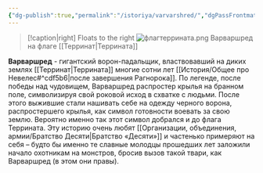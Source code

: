 ```yaml
---
{"dg-publish":true,"permalink":"/istoriya/varvarshred/","dgPassFrontmatter":true}
---
```


> [!caption|right] Floats to the right
> ![флагтеррината.png](/img/user/%D0%98%D0%B7%D0%BE%D0%B1%D1%80%D0%B0%D0%B6%D0%B5%D0%BD%D0%B8%D1%8F/%D1%84%D0%BB%D0%B0%D0%B3%D1%82%D0%B5%D1%80%D1%80%D0%B8%D0%BD%D0%B0%D1%82%D0%B0.png)
> Варваршред на флаге [[Терринат\|Террината]]

**Варваршред** - гигантский ворон-падальщик, властвовавший на диких землях [[Терринат\|Террината]] многие сотни лет [[История/Общее про Невелес#^cdf5b6\|после завершения Рагнорока]]. 
По легенде, после победы над чудовищем, Варваршред распростер крылья на бранном поле, символизируя свой роковой исход в схватке с людьми. После этого выжившие стали нашивать себе на одежду черного ворона, распростершего крылья, как символ готовности воевать за свою землю. Вероятно именно так этот символ добрался  и до флага Террината.
Эту историю очень любят [[Организации, объединения, армии/Братство Десяти\|Братство «Десяти»]] и частенько примеряют на себя – будто бы именно те славные молодцы прошедших лет заложили начало охотникам на монстров, бросив вызов такой твари, как Варваршред (в этом они правы). 
